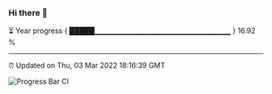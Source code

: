 ### Hi there 👋

⏳ Year progress { █████▁▁▁▁▁▁▁▁▁▁▁▁▁▁▁▁▁▁▁▁▁▁▁▁▁ } 16.92 %

---

⏰ Updated on Thu, 03 Mar 2022 18:16:39 GMT

![Progress Bar CI](https://github.com/liununu/liununu/workflows/Progress%20Bar%20CI/badge.svg)
